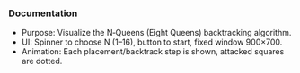 ### Documentation

- Purpose: Visualize the N‑Queens (Eight Queens) backtracking algorithm.
- UI: Spinner to choose N (1–16), button to start, fixed window 900×700.
- Animation: Each placement/backtrack step is shown, attacked squares are dotted.


